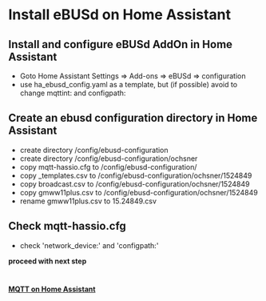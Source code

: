 # Install eBUSd on Home Assistant

## Install and configure eBUSd AddOn in Home Assistant
- Goto Home Assistant Settings => Add-ons => eBUSd => configuration
-  use ha_ebusd_config.yaml as a template, but (if possible) avoid to change mqttint: and configpath:
  
## Create an ebusd configuration directory in Home Assistant
- create directory /config/ebusd-configuration
- create directory /config/ebusd-configuration/ochsner
- copy mqtt-hassio.cfg to /config/ebusd-configuration/
- copy _templates.csv to /config/ebusd-configuration/ochsner/1524849
- copy broadcast.csv to /config/ebusd-configuration/ochsner/1524849
- copy gmww11plus.csv to /config/ebusd-configuration/ochsner/1524849
- rename gmww11plus.csv to 15.24849.csv
  
## Check mqtt-hassio.cfg 
- check 'network_device:' and 'configpath:'

**proceed with next step** 
#
**[MQTT on Home Assistant](mqtt.md)**

